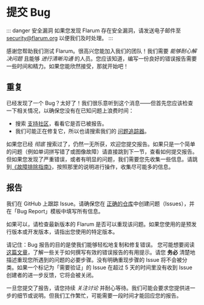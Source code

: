 # 提交 Bug

::: danger 安全漏洞
如果您发现 Flarum 存在安全漏洞，请发送电子邮件至 [security@flarum.org](mailto:security@flarum.org) 以便我们及时处理。
:::

感谢您帮助我们测试 Flarum。很高兴您能加入我们的团队！我们需要 *能够耐心解决问题* 且能够 *进行清晰沟通* 的人员。您应该知道，编写一份良好的错误报告需要一些时间和精力。如果您能欣然接受，那就开始吧！

## 重复

已经发现了一个 Bug？太好了！我们很乐意听到这个消息——但首先您应该检查一下相关情况，以确保您没有在已知问题上浪费时间：

- 搜索 [支持社区](https://discuss.flarum.org/t/support)，看看它是否已被报告。
- 我们可能正在修复它，所以也请搜索我们的 [问题追踪器](https://github.com/flarum/core/issues)。

如果您已经 *彻底* 搜索过了，仍然一无所获，欢迎您提交报告。如果只是一个简单的问题（例如单词拼写错了或图像故障）请直接跳到下一节，查看如何提交报告。但如果您发现了严重错误，或者有明显的问题，我们需要您先收集一些信息。请跳到[《故障排除指南》](troubleshoot.md)，按照那里的说明进行操作，收集尽可能多的信息。

## 报告

我们在 GitHub 上跟踪 Issue。请确保您在 [正确的仓库](https://github.com/flarum)中创建问题（Issues），并在「Bug Report」模板中填写所有信息。

如果可以，请检查最新版本的 Flarum 是否可以重现该问题。如果您使用的是预发行版本或开发版本，请指出您使用的特定版本。

请记住：Bug 报告的目的是使我们能够轻松地复制和修复错误。 您可能想要阅读 [这篇文章](https://www.chiark.greenend.org.uk/~sgtatham/bugs.html)，了解一些关于如何撰写有效的错误报告的有用提示。请您 **务必** 清楚地描述重现您所遇到的问题的必要步骤。没有明确重现步骤的 Issue 将不会被分类。如果一个标记为「需要验证」的 Issue 在超过 5 天的时间里没有收到 Issue 创建者的进一步反馈，它将会被关闭。

一旦您提交了报告，请您持续 *关注讨论* 并耐心等待。我们可能会要求您提供进一步的细节或说明。但我们工作繁忙，可能需要一段时间才能回应您的报告。
